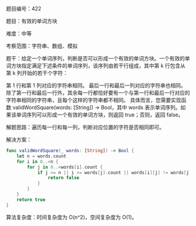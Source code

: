 题目编号：422

题目：有效的单词方块

难度：中等

考察范围：字符串、数组、模拟

题干：给定一个单词序列，判断是否可以形成一个有效的单词方块。一个有效的单词方块指定满足下述条件的单词序列，该序列由若干行组成，其中第 k 行包含从第 k 列开始的若干个字符：

第 1 行和第 1 列对应的字符串相同。
最后一行和最后一列对应的字符串也相同。
除了第一行和最后一行外，其余每一行都恰好要有一个与第一行和最后一行对应的字符串相同的字符串，且每个这样的字符串都不相同。
具体而言，您需要实现函数 validWordSquare(words: [String]) -> Bool，其中 words 表示单词序列。如果该单词序列可以形成一个有效的单词方块，则返回 true；否则，返回 false。

解题思路：遍历每一行和每一列，判断对应位置的字符是否相同即可。

解决方案：

```swift
func validWordSquare(_ words: [String]) -> Bool {
    let n = words.count
    for i in 0..<n {
        for j in 0..<words[i].count {
            if j >= n || i >= words[j].count || words[i][j] != words[j][i] {
                return false
            }
        }
    }
    return true
}
```

算法复杂度：时间复杂度为 O(n^2)，空间复杂度为 O(1)。